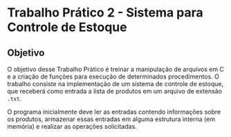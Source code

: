 # Trabalho Prático 2 - Sistema para Controle de Estoque

## Objetivo

O objetivo desse Trabalho Prático é treinar a manipulação de arquivos em C e a criação de funções para execução de determinados procedimentos. O trabalho consiste na implementação de um sistema de controle de estoque, que receberá como entrada a lista de produtos em um arquivo de extensão `.txt`.

O programa inicialmente deve ler as entradas contendo informações sobre os produtos, armazenar essas entradas em alguma estrutura interna (em memória) e realizar as operações solicitadas.

